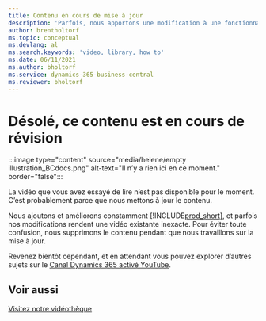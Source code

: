 ```yaml
---
title: Contenu en cours de mise à jour
description: 'Parfois, nous apportons une modification à une fonctionnalité qui rend une vidéo trompeuse, nous supprimons donc la vidéo pendant que nous mettons à jour le contenu.'
author: brentholtorf
ms.topic: conceptual
ms.devlang: al
ms.search.keywords: 'video, library, how to'
ms.date: 06/11/2021
ms.author: bholtorf
ms.service: dynamics-365-business-central
ms.reviewer: bholtorf
---
```


# Désolé, ce contenu est en cours de révision

:::image type="content" source="media/helene/empty illustration_BCdocs.png" alt-text="Il n’y a rien ici en ce moment." border="false":::

La vidéo que vous avez essayé de lire n’est pas disponible pour le moment. C’est probablement parce que nous mettons à jour le contenu.

Nous ajoutons et améliorons constamment [!INCLUDE[prod_short](includes/prod_short.md)], et parfois nos modifications rendent une vidéo existante inexacte. Pour éviter toute confusion, nous supprimons le contenu pendant que nous travaillons sur la mise à jour.

Revenez bientôt cependant, et en attendant vous pouvez explorer d’autres sujets sur le [Canal Dynamics 365 activé YouTube](https://www.youtube.com/playlist?list=PLcakwueIHoT-wVFPKUtmxlqcG1kJ0oqq4).

## Voir aussi
[Visitez notre vidéothèque](across-videos.md)

 